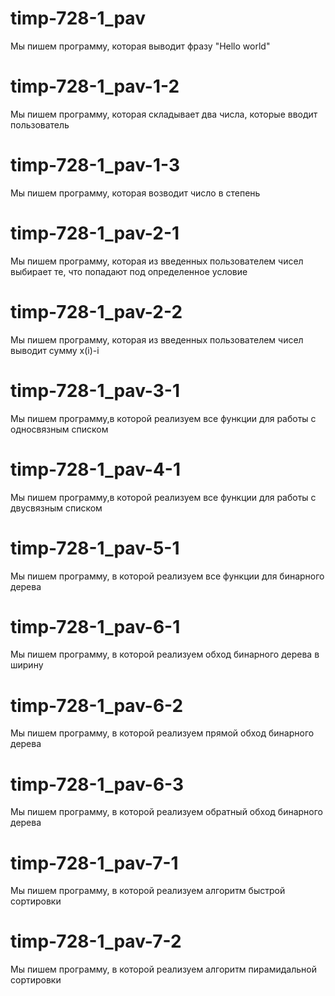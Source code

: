 # timp-728-1_pav
Мы пишем программу, которая выводит фразу "Hello world"
# timp-728-1_pav-1-2
Мы пишем программу, которая складывает два числа, которые вводит пользователь
# timp-728-1_pav-1-3
Мы пишем программу, которая возводит число в степень
# timp-728-1_pav-2-1
Мы пишем программу, которая из введенных пользователем чисел выбирает те, что попадают под определенное условие
# timp-728-1_pav-2-2
Мы пишем программу, которая из введенных пользователем чисел выводит сумму x(i)-i
# timp-728-1_pav-3-1
Мы пишем программу,в которой реализуем все функции для работы с односвязным списком
# timp-728-1_pav-4-1
Мы пишем программу,в которой реализуем все функции для работы с двусвязным списком
# timp-728-1_pav-5-1
Мы пишем программу, в которой реализуем все функции для бинарного дерева
# timp-728-1_pav-6-1
Мы пишем программу, в которой реализуем обход бинарного дерева в ширину
# timp-728-1_pav-6-2
Мы пишем программу, в которой реализуем прямой обход бинарного дерева
# timp-728-1_pav-6-3
Мы пишем программу, в которой реализуем обратный обход бинарного дерева
# timp-728-1_pav-7-1
Мы пишем программу, в которой реализуем алгоритм быстрой сортировки
# timp-728-1_pav-7-2
Мы пишем программу, в которой реализуем алгоритм пирамидальной сортировки
